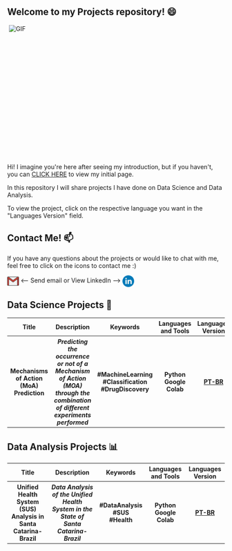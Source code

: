 ## Welcome to my Projects repository! 😄

<img align="right" alt="GIF" src="https://thumbs.gfycat.com/AshamedWeightyDachshund-max-1mb.gif" width="500" height="320"/>

Hi! I imagine you're here after seeing my introduction, but if you haven't, you can [CLICK HERE](https://github.com/gustavolq) to view my initial page.

In this repository I will share projects I have done on Data Science and Data Analysis. </br>

To view the project, click on the respective language you want in the "Languages Version" field.

## Contact Me! 📫
If you have any questions about the projects or would like to chat with me, feel free to click on the icons to contact me :)

[<img align="center" alt="Gmail" height="27" width="27" src="https://github.com/gustavolq/gustavolq/blob/main/assets/Gmail.png?raw=true" />][Gmail] <-- Send email or View LinkedIn -->
[<img align="center" alt="LinkedIn" height="27" width="27" src="https://github.com/gustavolq/gustavolq/blob/main/assets/Linkedin.png?raw=true" />][LinkedIn] <br/>

<h2>Data Science Projects 🤖</h2>
<table>
  <tr>
    <th>Title</th>
    <th>Description</th>
    <th>Keywords</th>
    <th>Languages and Tools</th>
    <th>Languages Version</th>
  </tr>

  <tr>
    <th><strong>Mechanisms of Action (MoA) Prediction</strong></th> 
    <th><em>Predicting the occurrence or not of a Mechanism of Action (MOA) through the combination of different experiments performed</em></th>
    <th>#MachineLearning <br/> #Classification <br/> #DrugDiscovery</th>
    <th>Python <br/> Google Colab <br/> </th>
    <th><a href="https://github.com/gustavolq/Projects/tree/main/MoA-Prediction">PT-BR</a></th>
  </tr>

</table> 
  
<h2>Data Analysis Projects 📊</h2>
<table>
  <tr>
    <th>Title</th>
    <th>Description</th>
    <th>Keywords</th>
    <th>Languages and Tools</th>
    <th>Languages Version</th>
  </tr>

  <tr>
    <th><strong>Unified Health System (SUS) Analysis in Santa Catarina-Brazil</strong></th> 
    <th><em>Data Analysis of the Unified Health System in the State of Santa Catarina-Brazil</em></th>
    <th>#DataAnalysis <br/> #SUS <br/> #Health</th>
    <th>Python <br/> Google Colab <br/> </th>
    <th><a href="https://github.com/gustavolq/Projects/tree/main/SUS-SC-Analise">PT-BR</a></th>
  </tr>
</table>

[Gmail]: mailto:gglquadra@gmail.com
[LinkedIn]: https://www.linkedin.com/in/gustavoquadra/
[Spotify]: https://open.spotify.com/user/x3z0vkgow695jglc3rvxpevnk
[Kaggle]: https://www.kaggle.com/gustavoluizquadra
